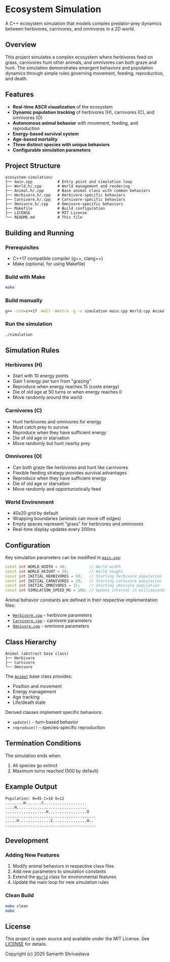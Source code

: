# Ecosystem Simulation

A C++ ecosystem simulation that models complex predator-prey dynamics between herbivores, carnivores, and omnivores in a 2D world.

## Overview

This project simulates a complex ecosystem where herbivores feed on grass, carnivores hunt other animals, and omnivores can both graze and hunt. The simulation demonstrates emergent behaviors and population dynamics through simple rules governing movement, feeding, reproduction, and death.

## Features

- **Real-time ASCII visualization** of the ecosystem
- **Dynamic population tracking** of herbivores (H), carnivores (C), and omnivores (O)
- **Autonomous animal behavior** with movement, feeding, and reproduction
- **Energy-based survival system**
- **Age-based mortality**
- **Three distinct species with unique behaviors**
- **Configurable simulation parameters**

## Project Structure

```
ecosystem-simulation/
├── main.cpp           # Entry point and simulation loop
├── World.h/.cpp       # World management and rendering
├── Animal.h/.cpp      # Base animal class with common behaviors
├── Herbivore.h/.cpp   # Herbivore-specific behaviors
├── Carnivore.h/.cpp   # Carnivore-specific behaviors
├── Omnivore.h/.cpp    # Omnivore-specific behaviors
├── Makefile           # Build configuration
├── LICENSE            # MIT License
└── README.md          # This file
```

## Building and Running

### Prerequisites
- C++17 compatible compiler (g++, clang++)
- Make (optional, for using Makefile)

### Build with Make
```bash
make
```

### Build manually
```bash
g++ -std=c++17 -Wall -Wextra -g -o simulation main.cpp World.cpp Animal.cpp Herbivore.cpp Carnivore.cpp Omnivore.cpp
```

### Run the simulation
```bash
./simulation
```

## Simulation Rules

### Herbivores (H)
- Start with 10 energy points
- Gain 1 energy per turn from "grazing"
- Reproduce when energy reaches 15 (costs energy)
- Die of old age at 50 turns or when energy reaches 0
- Move randomly around the world

### Carnivores (C)
- Hunt herbivores and omnivores for energy
- Must catch prey to survive
- Reproduce when they have sufficient energy
- Die of old age or starvation
- Move randomly but hunt nearby prey

### Omnivores (O)
- Can both graze like herbivores and hunt like carnivores
- Flexible feeding strategy provides survival advantages
- Reproduce when they have sufficient energy
- Die of old age or starvation
- Move randomly and opportunistically feed

### World Environment
- 40x20 grid by default
- Wrapping boundaries (animals can move off edges)
- Empty spaces represent "grass" for herbivores and omnivores
- Real-time display updates every 200ms

## Configuration

Key simulation parameters can be modified in [`main.cpp`](main.cpp):

```cpp
const int WORLD_WIDTH = 40;          // World width
const int WORLD_HEIGHT = 20;         // World height  
const int INITIAL_HERBIVORES = 50;   // Starting herbivore population
const int INITIAL_CARNIVORES = 20;   // Starting carnivore population
const int INITIAL_OMNIVORES = 15;    // Starting omnivore population
const int SIMULATION_SPEED_MS = 200; // Update interval in milliseconds
```

Animal behavior constants are defined in their respective implementation files:
- [`Herbivore.cpp`](Herbivore.cpp) - herbivore parameters
- [`Carnivore.cpp`](Carnivore.cpp) - carnivore parameters
- [`Omnivore.cpp`](Omnivore.cpp) - omnivore parameters

## Class Hierarchy

```
Animal (abstract base class)
├── Herbivore
├── Carnivore
└── Omnivore
```

The [`Animal`](Animal.h) base class provides:
- Position and movement
- Energy management
- Age tracking
- Life/death state

Derived classes implement specific behaviors:
- `update()` - turn-based behavior
- `reproduce()` - species-specific reproduction

## Termination Conditions

The simulation ends when:
1. All species go extinct
2. Maximum turns reached (500 by default)

## Example Output

```
Population: H=45 C=18 O=12
........H.......C...................
....H...............................
..................H.................O
........................................
.....H..............C...............H..
........................................
```

## Development

### Adding New Features
1. Modify animal behaviors in respective class files
2. Add new parameters to simulation constants
3. Extend the [`World`](World.h) class for environmental features
4. Update the main loop for new simulation rules

### Clean Build
```bash
make clean
make
```

## License

This project is open source and available under the MIT License. See [LICENSE](LICENSE) for details.

Copyright (c) 2025 Samarth Shrivastava